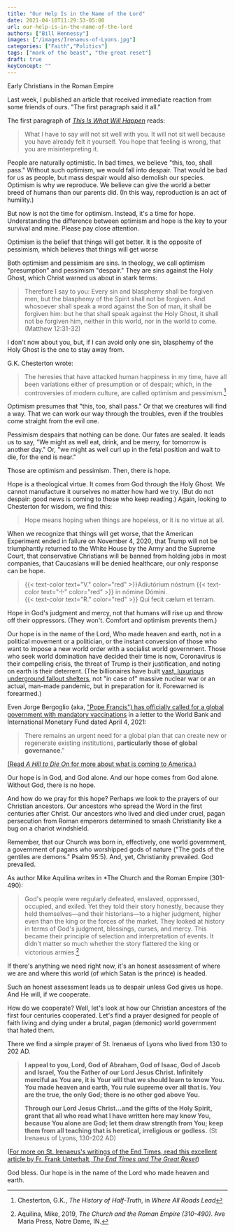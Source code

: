 ```yaml
---
title: "Our Help Is in the Name of the Lord"
date: 2021-04-10T11:29:53-05:00
url: our-help-is-in-the-name-of-the-lord
authors: ["Bill Hennessy"]
images: ["/images/Irenaeus-of-Lyons.jpg"]
categories: ["Faith","Politics"]
tags: ["mark of the beast", "the great reset"]
draft: true
keyConcept: ""
---
```


Early Christians in the Roman Empire

Last week, I published an article that received immediate reaction from some friends of ours. "The first paragraph said it all." 

The first paragraph of [*This Is What Will Happen*](https://www.hennessysview.com/this-is-what-will-happen/) reads:

> What I have to say will not sit well with you. It will not sit well because you have already felt it yourself. You hope that feeling is wrong, that you are misinterpreting it.

People are naturally optimistic. In bad times, we believe "this, too, shall pass." Without such optimism, we would fall into despair. That would be bad for us as people, but mass despair would also demolish our species. Optimism is why we reproduce. We believe can give the world a better breed of humans than our parents did. (In this way, reproduction is an act of humility.)

But now is not the time for optimism. Instead, it's a time for hope. Understanding the difference between optimism and hope is the key to your survival and mine. Please pay close attention.

Optimism is the belief that things will get better. It is the opposite of pessimism, which believes that things will get worse 

Both optimism and pessimism are sins. In theology, we call optimism "presumption" and pessimism "despair." They are sins against the Holy Ghost, which Christ warned us about in stark terms:

> Therefore I say to you: Every sin and blasphemy shall be forgiven men, but the blasphemy of the Spirit shall not be forgiven. And whosoever shall speak a word against the Son of man, it shall be forgiven him: but he that shall speak against the Holy Ghost, it shall not be forgiven him, neither in this world, nor in the world to come. (Matthew 12:31-32)

I don't now about you, but, if I can avoid only one sin, blasphemy of the Holy Ghost is the one to stay away from.

G.K. Chesterton wrote:

> The heresies that have attacked human happiness in my time, have all been variations either of presumption or of despair; which, in the controversies of modern culture, are called optimism and pessimism.[^1]


Optimism presumes that "this, too, shall pass." Or that we creatures will find a way. That we can work our way through the troubles, even if the troubles come straight from the evil one. 

Pessimism despairs that nothing can be done. Our fates are sealed. It leads us to say, "We might as well eat, drink, and be merry, for tomorrow is another day." Or, "we might as well curl up in the fetal position and wait to die, for the end is near." 

Those are optimism and pessimism. Then, there is hope. 

Hope is a theological virtue. It comes from God through the Holy Ghost. We cannot manufacture it ourselves no matter how hard we try. (But do not despair: good news is coming to those who keep reading.) Again, looking to Chesterton for wisdom, we find this:

> Hope means hoping when things are hopeless, or it is no virtue at all. 

When we recognize that things will get worse, that the American Experiment ended in failure on November 4, 2020, that Trump will not be triumphantly returned to the White House by the Army and the Supreme Court, that conservative Christians will be banned from holding jobs in most companies, that Caucasians will be denied healthcare, our only response can be hope. 

> {{< text-color text="V." color="red" >}}Adiutórium nóstrum {{< text-color text="☩" color="red" >}} in nómine Dómini.  
> {{< text-color text="R." color="red" >}} Qui fecit cælum et terram.

Hope in God's judgment and mercy, not that humans will rise up and throw off their oppressors. (They won't. Comfort and optimism prevents them.)

Our hope is in the name of the Lord, Who made heaven and earth, not in a political movement or a politician, or the instant conversion of those who want to impose a new world order with a socialist world government. Those who seek world domination have decided their time is now, Coronavirus is their compelling crisis, the threat of Trump is their justification, and noting on earth is their deterrent. (The billionaires have built [vast, luxurious underground fallout shelters](https://observer.com/2019/10/luxury-bunkers-billionaires-apocalypse-nuclear-war/), not "in case of" massive nuclear war or an actual, man-made pandemic, but in preparation for it. Forewarned is forearmed.) 

Even Jorge Bergoglio (aka, ["Pope Francis") has officially called for a global government with mandatory vaccinations](https://www.lifesitenews.com/news/pope-francis-calls-for-global-governance-and-universal-vaccines-in-letter-to-globalist-financial-summit) in a letter to the World Bank and International Monetary Fund dated April 4, 2021:

> There remains an urgent need for a global plan that can create new or regenerate existing institutions, **particularly those of global governance**."

[(Read *A Hill to Die On* for more about what is coming to America.)](https://www.hennessysview.com/a-hill-to-die-on/)

Our hope is in God, and God alone. And our hope comes from God alone. Without God, there is no hope. 

And how do we pray for this hope? Perhaps we look to the prayers of our Christian ancestors. Our ancestors who spread the Word in the first centuries after Christ. Our ancestors who lived and died under cruel, pagan persecution from Roman emperors determined to smash Christianity like a bug on a chariot windshield. 

Remember, that our Church was born in, effectively, one world government, a government of pagans who worshipped gods of nature ("The gods of the gentiles are demons." Psalm 95:5). And, yet, Christianity prevailed. God prevailed. 

As author Mike Aquilina writes in *The Church and the Roman Empire (301-490):

> God's people were regularly defeated, enslaved, oppressed, occupied, and exiled. Yet they told their story honestly, because they held themselves—and their historians—to a higher judgment, higher even than the king or the forces of the market. They looked at history in terms of God's judgment, blessings, curses, and mercy. This became their principle of selection and interpretation of events. It didn't matter so much whether the story flattered the king or victorious armies.[^3]

If there's anything we need right now, it's an honest assessment of where we are and where this world (of which Satan is the prince) is headed. 

Such an honest assessment leads us to despair unless God gives us hope. And He will, if we cooperate. 

How do we cooperate? Well, let's look at how our Christian ancestors of the first four centuries cooperated. Let's find a prayer designed for people of faith living and dying under a brutal, pagan (demonic) world government that hated them. 

There we find a simple prayer of St. Irenaeus of Lyons who lived from 130 to 202 AD. 

> **I appeal to you, Lord, God of Abraham, God of Isaac, God of Jacob and Israel, You the Father of our Lord Jesus Christ. Infinitely merciful as You are, it is Your will that we should learn to know You. You made heaven and earth, You rule supreme over all that is. You are the true, the only God; there is no other god above You.**
> 
> **Through our Lord Jesus Christ…and the gifts of the Holy Spirit, grant that all who read what I have written here may know You, because You alone are God; let them draw strength from You; keep them from all teaching that is heretical, irreligious or godless.** (St Irenaeus of Lyons, 130-202 AD)


([For more on St. Irenaeus's writings of the End Times, read this excellent article by Fr. Frank Unterhalt, *The End Times and The Great Reset*](https://www.lifesitenews.com/opinion/the-end-times-and-the-great-reset))

God bless. Our hope is in the name of the Lord who made heaven and earth. 

[^1]: Chesterton, G.K., *The History of Half-Truth*, in *Where All Roads Lead*
[^2]: Chesterton, G.K., *Heretics*
[^3]: Aquilina, Mike, 2019, *The Church and the Roman Empire (310-490)*. Ave Maria Press, Notre Dame, IN.
